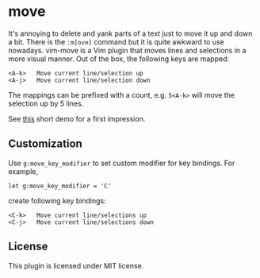 # move

It's annoying to delete and yank parts of a text just to move it up and down a
bit. There is the `:m[ove]` command but it is quite awkward to use nowadays.
vim-move is a Vim plugin that moves lines and selections in a more visual
manner. Out of the box, the following keys are mapped:

    <A-k>   Move current line/selection up
    <A-j>   Move current line/selection down

The mappings can be prefixed with a count, e.g. `5<A-k>` will move the selection
up by 5 lines.

See [this](http://i.imgur.com/gIw2CCD.gif) short demo for a first impression.

## Customization

Use `g:move_key_modifier` to set custom modifier for key bindings. For example,

```vim
let g:move_key_modifier = 'C'
```

create following key bindings:

    <C-k>   Move current line/selections up
    <C-j>   Move current line/selections down

## License

This plugin is licensed under MIT license.
